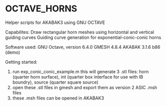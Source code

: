 # OCTAVE_HORNS
Helper scripts for AKABAK3 using GNU OCTAVE 

Capabilites:
Draw rectangular horn meshes using horizontal and vertical guiding curves
Guiding curve generation for exponential-conic-conic horns

Software used:
GNU Octave, version 6.4.0
GMESH 4.8.4 
AKABAK 3.1.6 b86 (demo)

Getting started:
1) run exp_conic_conic_example.m this will generate 3 .stl files: horn (quarter horn surface), int (quarter box interface for use with IB boundry), source (quarter square source)
2) open these .stl files in gmesh and export them as version 2 ASIC .msh files
3) these .msh files can be opened in AKABAK3
